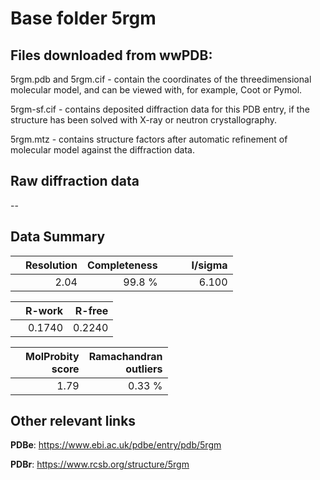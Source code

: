 # Base folder 5rgm

## Files downloaded from wwPDB:

5rgm.pdb and 5rgm.cif - contain the coordinates of the threedimensional molecular model, and can be viewed with, for example, Coot or Pymol.

5rgm-sf.cif - contains deposited diffraction data for this PDB entry, if the structure has been solved with X-ray or neutron crystallography.

5rgm.mtz - contains structure factors after automatic refinement of molecular model against the diffraction data.

## Raw diffraction data

--<br> 

## Data Summary
|   | Resolution | Completeness| I/sigma |
|---|-------------:|----------------:|--------------:|
|   |2.04|99.8  %|<img width=50/>6.100|

|   | **R-work**| **R-free**   
|---|-------------:|----------------:|           
||0.1740|0.2240|

|   |**MolProbity<br>score**| **Ramachandran<br>outliers** 
|---|-------------:|----------------:|
||1.79|0.33 %|

## Other relevant links 
**PDBe**:  https://www.ebi.ac.uk/pdbe/entry/pdb/5rgm
 
**PDBr**: https://www.rcsb.org/structure/5rgm 

